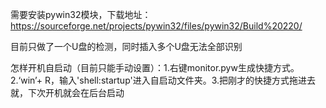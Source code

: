 需要安装pywin32模块，下载地址：https://sourceforge.net/projects/pywin32/files/pywin32/Build%20220/

目前只做了一个U盘的检测，同时插入多个U盘无法全部识别

怎样开机自启动（目前只能手动设置）：1.右键monitor.pyw生成快捷方式。2.‘win’+ R，输入'shell:startup'进入自启动文件夹。3.把刚才的快捷方式拖进去就，下次开机就会在后台启动
